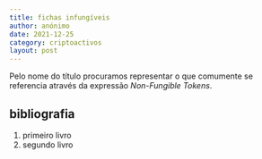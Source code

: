 ```yaml
---
title: fichas infungíveis
author: anónimo
date: 2021-12-25
category: criptoactivos
layout: post
---
```


Pelo nome do título procuramos representar o que comumente se referencia através da expressão *Non-Fungible Tokens*.























bibliografia
-------------

1. primeiro livro
2. segundo livro
